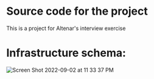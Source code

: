 # Source code for the project
This is a project for Altenar's interview exercise

# Infrastructure schema: 
![Screen Shot 2022-09-02 at 11 33 37 PM](https://user-images.githubusercontent.com/49573287/188231729-ab0230f4-f54c-4617-b48a-7ac4e4d9dfa0.png)

